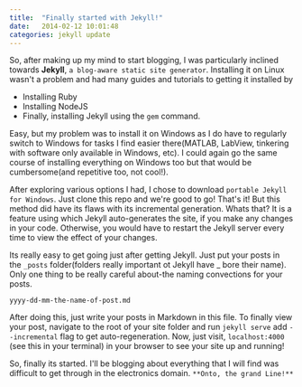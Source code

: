 ```yaml
---
title:  "Finally started with Jekyll!"
date:   2014-02-12 10:01:48
categories: jekyll update
---
```


So, after making up my mind to start blogging, I was particularly inclined 
towards **Jekyll**, `a blog-aware static site generator`. Installing it on Linux wasn't a problem and had many guides and tutorials to
getting it installed by

* Installing Ruby
* Installing NodeJS
* Finally, installing Jekyll using the `gem` command.

Easy, but my problem was to install it on Windows as I do have to regularly
switch to Windows for tasks I find easier there(MATLAB, LabView, tinkering with software only available in Windows, etc). I could 
again go the same course of installing everything on Windows too but that would be cumbersome(and repetitive too, not cool!).

After exploring various options I had, I chose to download `portable Jekyll for Windows`. Just clone this repo and we're good to go! That's it!
But this method did have its flaws with its incremental generation. Whats that? It is a feature using which Jekyll
auto-generates the site, if you make any changes in your code. Otherwise, you would have to restart the Jekyll server every time
to view the effect of your changes. 

Its really easy to get going just after getting Jekyll. Just put your posts in the `_posts` folder(folders really important ot Jekyll have _ 
bore their name). Only one thing to be really careful about-the naming convections for your posts.

`yyyy-dd-mm-the-name-of-post.md`

After doing this, just write your posts in Markdown in this file. To finally view your post, navigate to the root of your site folder and
run `jekyll serve` add `--incremental` flag to get auto-regeneration. Now, just visit, `localhost:4000` (see this in your terminal) in your browser to see your site up and running!

So, finally its started. I'll be blogging about everything that I will find was difficult to get through in the electronics domain. `**Onto, the grand Line!**`

